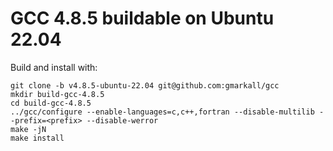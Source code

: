 # GCC 4.8.5 buildable on Ubuntu 22.04

Build and install with:

```
git clone -b v4.8.5-ubuntu-22.04 git@github.com:gmarkall/gcc
mkdir build-gcc-4.8.5
cd build-gcc-4.8.5
../gcc/configure --enable-languages=c,c++,fortran --disable-multilib --prefix=<prefix> --disable-werror
make -jN
make install
```
